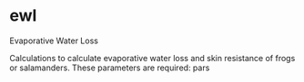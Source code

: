 # ewl
Evaporative Water Loss

Calculations to calculate evaporative water loss and skin resistance of frogs or salamanders. These parameters are required:
pars
